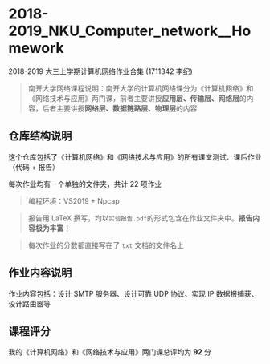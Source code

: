 # 2018-2019_NKU_Computer_network__Homework
2018-2019 大三上学期计算机网络作业合集 (1711342 李纪)

> 南开大学网络课程说明：南开大学的计算机网络课分为《计算机网络》和《网络技术与应用》两门课，前者主要讲授**应用层、传输层、网络层**的内容，后者主要讲授**网络层、数据链路层、物理层**的内容

## 仓库结构说明
这个仓库包括了《计算机网络》和《网络技术与应用》的所有课堂测试、课后作业（代码 + 报告）

每次作业均有一个单独的文件夹，共计 22 项作业

> 编程环境：VS2019 + Npcap

> 报告用 LaTeX 撰写，均以`实验报告.pdf`的形式包含在作业文件夹中。**报告内容极为丰富！**

> 每次作业的分数都直接写在了 `txt` 文档的文件名上

## 作业内容说明

作业内容包括：设计 SMTP 服务器、设计可靠 UDP 协议、实现 IP 数据报捕获、设计路由器等

## 课程评分

我的《计算机网络》和《网络技术与应用》两门课总评均为 **92** 分
